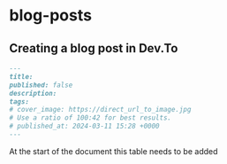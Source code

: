 # blog-posts

## Creating a blog post in Dev.To

``` markdown
---
title: 
published: false
description: 
tags: 
# cover_image: https://direct_url_to_image.jpg
# Use a ratio of 100:42 for best results.
# published_at: 2024-03-11 15:28 +0000
---
```

At the start of the document this table needs to be added
